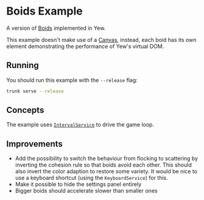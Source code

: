 # Boids Example

A version of [Boids](https://en.wikipedia.org/wiki/Boids) implemented in Yew.

This example doesn't make use of a [Canvas](https://developer.mozilla.org/en-US/docs/Web/API/Canvas_API),
instead, each boid has its own element demonstrating the performance of Yew's virtual DOM.

## Running

You should run this example with the `--release` flag:

```bash
trunk serve --release
```

## Concepts

The example uses [`IntervalService`] to drive the game loop.

## Improvements

- Add the possibility to switch the behaviour from flocking to scattering by inverting the cohesion rule so that boids avoid each other.
  This should also invert the color adaption to restore some variety.
  It would be nice to use a keyboard shortcut (using the `KeyboardService`) for this.
- Make it possible to hide the settings panel entirely
- Bigger boids should accelerate slower than smaller ones

[`intervalservice`]: https://docs.rs/yew/latest/yew/services/struct.IntervalService.html
